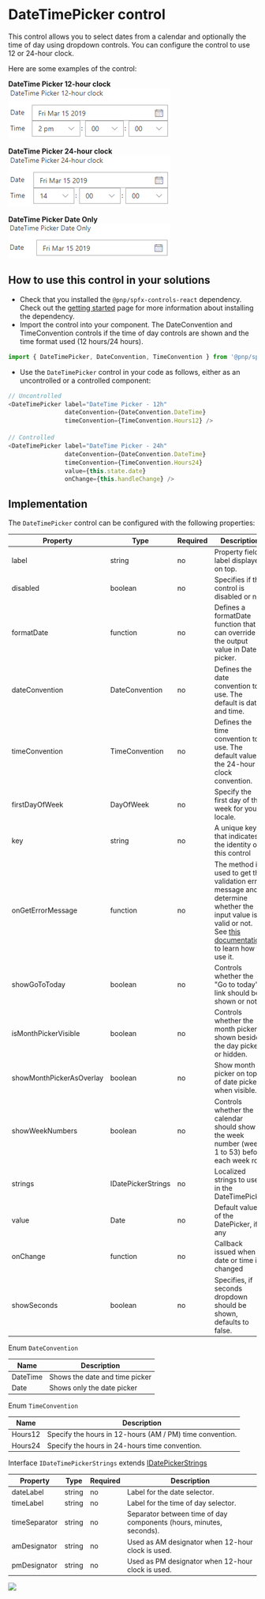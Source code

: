 # DateTimePicker control

This control allows you to select dates from a calendar and optionally the time of day using dropdown controls. You can configure the control to use 12 or 24-hour clock.

Here are some examples of the control:

**DateTime Picker 12-hour clock**  
![DateTimePicker 12-hour clock](../assets/DateTimePicker-12h.png)

**DateTime Picker 24-hour clock**  
![DateTimePicker 24-hour clock](../assets/DateTimePicker-24h.png)

**DateTime Picker Date Only**  
![DateTimePicker Date Only](../assets/DateTimePicker-dateOnly.png)

## How to use this control in your solutions

- Check that you installed the `@pnp/spfx-controls-react` dependency. Check out the [getting started](../#getting-started) page for more information about installing the dependency.
- Import the control into your component. The DateConvention and TimeConvention controls if the time of day controls are shown and the time format used (12 hours/24 hours).

```TypeScript
import { DateTimePicker, DateConvention, TimeConvention } from '@pnp/spfx-controls-react/lib/dateTimePicker';
```
- Use the `DateTimePicker` control in your code as follows, either as an uncontrolled or a controlled component:

```TypeScript
// Uncontrolled
<DateTimePicker label="DateTime Picker - 12h"
                dateConvention={DateConvention.DateTime}
                timeConvention={TimeConvention.Hours12} />

// Controlled
<DateTimePicker label="DateTime Picker - 24h"
                dateConvention={DateConvention.DateTime}
                timeConvention={TimeConvention.Hours24}
                value={this.state.date}
                onChange={this.handleChange} />
```

## Implementation

The `DateTimePicker` control can be configured with the following properties:


| Property | Type | Required | Description |
| ---- | ---- | ---- | ---- |
| label | string | no | Property field label displayed on top. |
| disabled | boolean | no | Specifies if the control is disabled or not. |
| formatDate | function | no | Defines a formatDate function that can override the output value in Date picker. |
| dateConvention | DateConvention | no | Defines the date convention to use. The default is date and time.|
| timeConvention | TimeConvention | no | Defines the time convention to use. The default value is the 24-hour clock convention. |
| firstDayOfWeek | DayOfWeek | no | Specify the first day of the week for your locale. |
| key | string | no | A unique key that indicates the identity of this control |
| onGetErrorMessage | function | no | The method is used to get the validation error message and determine whether the input value is valid or not. See [this documentation](https://dev.office.com/sharepoint/docs/spfx/web-parts/guidance/validate-web-part-property-values) to learn how to use it. |
| showGoToToday | boolean | no | Controls whether the "Go to today" link should be shown or not |
| isMonthPickerVisible | boolean | no | Controls whether the month picker is shown beside the day picker or hidden. |
| showMonthPickerAsOverlay | boolean | no | Show month picker on top of date picker when visible. |
| showWeekNumbers | boolean | no | Controls whether the calendar should show the week number (weeks 1 to 53) before each week row |
| strings | IDatePickerStrings | no | Localized strings to use in the DateTimePicker |
| value | Date | no | Default value of the DatePicker, if any |
| onChange | function | no | Callback issued when date or time is changed |
| showSeconds | boolean | no | Specifies, if seconds dropdown should be shown, defaults to false. |

Enum `DateConvention`

| Name | Description |
| ---- | ---- |
| DateTime | Shows the date and time picker |
| Date | Shows only the date picker |

Enum `TimeConvention`

| Name | Description |
| ---- | ---- |
| Hours12 | Specify the hours in 12-hours (AM / PM) time convention. |
| Hours24 | Specify the hours in 24-hours time convention. |

Interface `IDateTimePickerStrings` extends [IDatePickerStrings](https://developer.microsoft.com/en-us/fabric#/components/datepicker)

| Property | Type | Required | Description |
| ---- | ---- | ---- | ---- |
| dateLabel | string | no | Label for the date selector. |
| timeLabel | string | no | Label for the time of day selector. |
| timeSeparator | string | no | Separator between time of day components (hours, minutes, seconds). |
| amDesignator | string | no | Used as AM designator when 12-hour clock is used. |
| pmDesignator | string | no | Used as PM designator when 12-hour clock is used. |

![](https://telemetry.sharepointpnp.com/sp-dev-fx-controls-react/wiki/controls/DateTimePicker)
